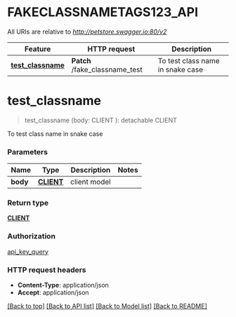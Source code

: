 # FAKECLASSNAMETAGS123_API

All URIs are relative to *http://petstore.swagger.io:80/v2*

Feature | HTTP request | Description
------------- | ------------- | -------------
[**test_classname**](FAKECLASSNAMETAGS123_API.md#test_classname) | **Patch** /fake_classname_test | To test class name in snake case


# **test_classname**
> test_classname (body: CLIENT ): detachable CLIENT
	

To test class name in snake case


### Parameters

Name | Type | Description  | Notes
------------- | ------------- | ------------- | -------------
 **body** | [**CLIENT**](CLIENT.md)| client model | 

### Return type

[**CLIENT**](Client.md)

### Authorization

[api_key_query](../README.md#api_key_query)

### HTTP request headers

 - **Content-Type**: application/json
 - **Accept**: application/json

[[Back to top]](#) [[Back to API list]](../README.md#documentation-for-api-endpoints) [[Back to Model list]](../README.md#documentation-for-models) [[Back to README]](../README.md)

